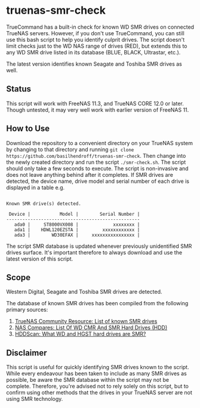 # truenas-smr-check
TrueCommand has a built-in check for known WD SMR drives on connected TrueNAS servers. However, if you don't use TrueCommand, you can still use this bash script to help you identify culprit drives. The script doesn't limit checks just to the WD NAS range of drives (RED), but extends this to any WD SMR drive listed in its database (BLUE, BLACK, Ultrastar, etc.). 

The latest version identifies known Seagate and Toshiba SMR drives as well.

## Status
This script will work with FreeNAS 11.3, and TrueNAS CORE 12.0 or later. Though untested, it may very well work with earlier version of FreeNAS 11.

## How to Use
Download the repository to a convenient directory on your TrueNAS system by changing to that directory and running `git clone https://github.com/basilhendroff/truenas-smr-check`. Then change into the newly created directory and run the script `./smr-check.sh`. The script should only take a few seconds to execute. The script is non-invasive and does not leave anything behind after it completes. If SMR drives are detected, the device name, drive model and serial number of each drive is displayed in a table e.g.
```

Known SMR drive(s) detected.

 Device |           Model |        Serial Number |
--------------------------------------------------
   ada0 |     ST8000VX008 |             xxxxxxxx |
   ada1 |    HDWL120EZSTA |         xxxxxxxxxxxx |
   ada3 |        WD30EFAX |     xxxxxxxxxxxxxxxx |
```
The script SMR database is updated whenever previously unidentified SMR drives surface. It's important therefore to always download and use the latest version of this script. 

## Scope
Western Digital, Seagate and Toshiba SMR drives are detected.

The database of known SMR drives has been compiled from the following primary sources:
1. [TrueNAS Community Resource: List of known SMR drives](https://www.truenas.com/community/resources/list-of-known-smr-drives.141/)
2. [NAS Compares: List Of WD CMR And SMR Hard Drives (HDD)](https://nascompares.com/answer/list-of-wd-cmr-and-smr-hard-drives-hdd/)
3. [HDDScan: What WD and HGST hard drives are SMR?](https://hddscan.com/blog/2020/hdd-wd-smr.html)

## Disclaimer
This script is useful for quickly identifying SMR drives known to the script. While every endeavour has been taken to include as many SMR drives as possible, be aware the SMR database within the script may not be complete. Therefore, you're advised not to rely solely on this script, but to confirm using other methods that the drives in your TrueNAS server are not using SMR technology.
